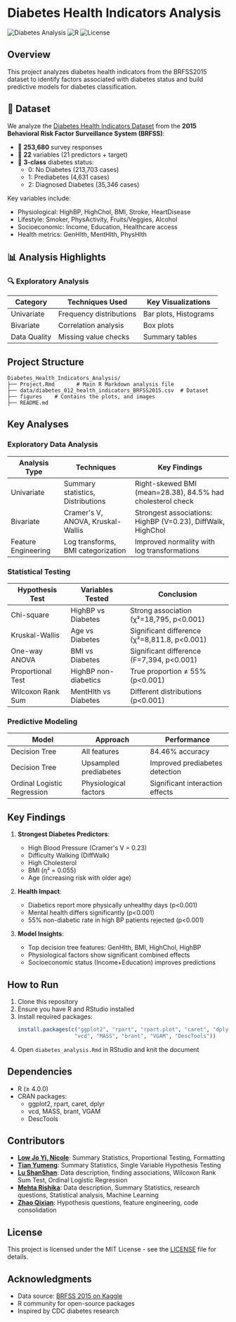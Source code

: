 # Diabetes Health Indicators Analysis

![Diabetes Analysis](https://img.shields.io/badge/analysis-health%20indicators-blue)
![R](https://img.shields.io/badge/language-R-276DC3)
![License](https://img.shields.io/badge/license-MIT-green)

## Overview

This project analyzes diabetes health indicators from the BRFSS2015 dataset to identify factors associated with diabetes status and build predictive models for diabetes classification.

## 📂 Dataset

We analyze the [Diabetes Health Indicators Dataset](https://www.kaggle.com/datasets/alexteboul/diabetes-health-indicators-dataset) from the **2015 Behavioral Risk Factor Surveillance System (BRFSS)**:

- 📌 **253,680** survey responses
- 📌 **22** variables (21 predictors + target)
- 📌 **3-class** diabetes status:
  - 0: No Diabetes (213,703 cases)
  - 1: Prediabetes (4,631 cases)
  - 2: Diagnosed Diabetes (35,346 cases)

Key variables include:

- Physiological: HighBP, HighChol, BMI, Stroke, HeartDisease
- Lifestyle: Smoker, PhysActivity, Fruits/Veggies, Alcohol
- Socioeconomic: Income, Education, Healthcare access
- Health metrics: GenHlth, MentHlth, PhysHlth

## 📊 Analysis Highlights

### 🔍 Exploratory Analysis

| Category     | Techniques Used         | Key Visualizations    |
| ------------ | ----------------------- | --------------------- |
| Univariate   | Frequency distributions | Bar plots, Histograms |
| Bivariate    | Correlation analysis    | Box plots             |
| Data Quality | Missing value checks    | Summary tables        |

## Project Structure

```
Diabetes_Health_Indicators_Analysis/
├── Project.Rmd       # Main R Markdown analysis file
├── data/diabetes_012_health_indicators_BRFSS2015.csv  # Dataset
├── figures    # Contains the plots, and images
├── README.md
```

## Key Analyses

### Exploratory Data Analysis

| Analysis Type       | Techniques                         | Key Findings                                                |
| ------------------- | ---------------------------------- | ----------------------------------------------------------- |
| Univariate          | Summary statistics, Distributions  | Right-skewed BMI (mean=28.38), 84.5% had cholesterol check  |
| Bivariate           | Cramer's V, ANOVA, Kruskal-Wallis  | Strongest associations: HighBP (V=0.23), DiffWalk, HighChol |
| Feature Engineering | Log transforms, BMI categorization | Improved normality with log transformations                 |

### Statistical Testing

| Hypothesis Test   | Variables Tested     | Conclusion                                   |
| ----------------- | -------------------- | -------------------------------------------- |
| Chi-square        | HighBP vs Diabetes   | Strong association (χ²=18,795, p<0.001)      |
| Kruskal-Wallis    | Age vs Diabetes      | Significant difference (χ²=8,811.8, p<0.001) |
| One-way ANOVA     | BMI vs Diabetes      | Significant difference (F=7,394, p<0.001)    |
| Proportional Test | HighBP non-diabetics | True proportion ≠ 55% (p<0.001)              |
| Wilcoxon Rank Sum | MentHlth vs Diabetes | Different distributions (p<0.001)            |

### Predictive Modeling

| Model                       | Approach              | Performance                     |
| --------------------------- | --------------------- | ------------------------------- |
| Decision Tree               | All features          | 84.46% accuracy                 |
| Decision Tree               | Upsampled prediabetes | Improved prediabetes detection  |
| Ordinal Logistic Regression | Physiological factors | Significant interaction effects |

## Key Findings

1. **Strongest Diabetes Predictors**:

   - High Blood Pressure (Cramer's V = 0.23)
   - Difficulty Walking (DiffWalk)
   - High Cholesterol
   - BMI (η² = 0.055)
   - Age (increasing risk with older age)

2. **Health Impact**:

   - Diabetics report more physically unhealthy days (p<0.001)
   - Mental health differs significantly (p<0.001)
   - 55% non-diabetic rate in high BP patients rejected (p<0.001)

3. **Model Insights**:
   - Top decision tree features: GenHlth, BMI, HighChol, HighBP
   - Physiological factors show significant combined effects
   - Socioeconomic status (Income+Education) improves predictions

## How to Run

1. Clone this repository
2. Ensure you have R and RStudio installed
3. Install required packages:
   ```r
   install.packages(c("ggplot2", "rpart", "rpart.plot", "caret", "dplyr",
                     "vcd", "MASS", "brant", "VGAM", "DescTools"))
   ```
4. Open `diabetes_analysis.Rmd` in RStudio and knit the document

## Dependencies

- R (≥ 4.0.0)
- CRAN packages:
  - ggplot2, rpart, caret, dplyr
  - vcd, MASS, brant, VGAM
  - DescTools

## Contributors

- **[Low Jo Yi, Nicole]()**: Summary Statistics, Proportional Testing, Formatting
- **[Tian Yumeng](https://github.com/TianYumeng03)**: Summary Statistics, Single Variable Hypothesis Testing
- **[Lu ShanShan](https://github.com/shan2lu)**: Data description, finding associations, Wilcoxon Rank Sum Test, Ordinal Logistic Regression
- **[Mehta Rishika](https://github.com/Oganesson0221)**: Data description, Summary Statistics, research questions, Statistical analysis, Machine Learning
- **[Zhao Qixian](https://github.com/ZhaoQixian)**: Hypothesis questions, feature engineering, code consolidation

## License

This project is licensed under the MIT License - see the [LICENSE](LICENSE) file for details.

## Acknowledgments

- Data source: [BRFSS 2015 on Kaggle](https://www.kaggle.com/datasets/alexteboul/diabetes-health-indicators-dataset)
- R community for open-source packages
- Inspired by CDC diabetes research

